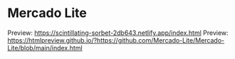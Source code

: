 # Mercado Lite

Preview: https://scintillating-sorbet-2db643.netlify.app/index.html
Preview: https://htmlpreview.github.io/?https://github.com/Mercado-Lite/Mercado-Lite/blob/main/index.html
